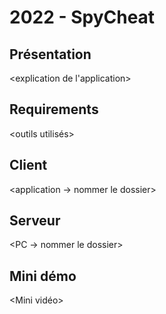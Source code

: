 # 2022 - SpyCheat

## Présentation

<explication de l'application>

## Requirements

<outils utilisés>

## Client 

<application -> nommer le dossier>

## Serveur

<PC -> nommer le dossier>

## Mini démo

<Mini vidéo>